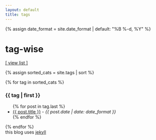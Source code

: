 ```yaml
---
layout: default
title: tags
---
```

{% assign date_format = site.date_format | default: "%B %-d, %Y" %}

<h1 class="post-title">tag-wise</h1>

<a class="noline" href="{{ './posts' | relative_url }}">[ view list ]</a>

{% assign sorted_cats = site.tags | sort %}

{% for tag in sorted_cats %}
<section id="{{ tag | first }}">
  <h3>{{ tag | first }}</h3>
  <ul>
  {% for post in tag.last %}
    <li><a class="noline mono" href="{{ post.url | relative_url }}">{{ post.title }}</a> - <i>{{ post.date | date: date_format }}</i></li>
  {% endfor %}
  </ul>
</section>
{% endfor %}

<div class="right"> this blog uses <a class="noline" target="_blank" href="https://jekyllrb.com/">jekyll</a></div>
